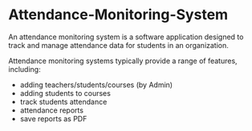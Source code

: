 # Attendance-Monitoring-System
An attendance monitoring system is a software application designed to track and manage attendance data for students in an organization.   

Attendance monitoring systems typically provide a range of features, including:    
* adding teachers/students/courses (by Admin)    
* adding students to courses
* track students attendance   
* attendance reports   
* save reports as PDF
